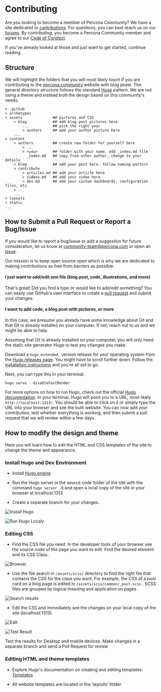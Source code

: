 # Contributing

Are you looking to become a member of Percona Community? We have a site dedicated to [contributions](https://percona.community/contribute). For questions, you can best reach us on our [forums](https://forums.percona.com). By contributing, you become a Percona Community member and agree to our [Code of Conduct](content/contribute/coc.md).

If you've already looked at those and just want to get started, continue reading.

## Structure

We will highlight the folders that you will most likely touch if you are contributing to the [percona.community](https://percona.community) website with blog posts. The general directory structure follows the standard [Hugo](https://gohugo.io/) pattern. We are not using a theme and instead built the design based on this community's needs.

```
> .github
> archetypes
> assets              ## pictures and CSS
    > blog            ## add blog post pictures here
        ...           ## pick the right year
        > authors     ## add your author picture here
    ...
> content
    > authors         ## create new folder for yourself here
        > ...
        > <you>       ## folder with your name, add _index.md file
          _index.md   ## copy from other author, change to your details
    > blog            ## add your post here, follow naming pattern
    > contribute
        > articles.md ## add your article here
        > videos.md   ## add your video here
        > dev.md      ## add your custom dashboards, configuration files, etc.
    > ...
    ...
> layouts
> static
...
```

## How to Submit a Pull Request or Report a Bug/Issue

If you would like to report a bug/issue or add a suggestion for future consideration, let us know at community-team@percona.com or open an [issue](https://github.com/percona/community/issues).

Our mission is to keep open source open which is why we are dedicated to making contributions as free from barriers as possible.

#### I just want to add/edit one file (blog post, code, illustrations, and more)

That's great! Did you find a typo or would like to add/edit something? You can easily use GitHub's user interface to create a [pull request](https://docs.github.com/en/github/collaborating-with-issues-and-pull-requests/creating-a-pull-request) and submit your changes.

#### I want to add code, a blog post with pictures, or more

In this case, we presume you already have some knowledge about Git and that Git is already installed on your computer. If not, reach out to us and we might be able to help.

Assuming that Git is already installed on your computer, you will only need the static site generator Hugo to test any changes you make.

Download a `hugo_extended_` version release for your operating system from the [Hugo releases page](https://github.com/gohugoio/hugo/releases). You might have to scroll further down. Follow the [installation instructions](https://gohugo.io/getting-started/installing/) and you're all set to go.

Next, you can type this in your terminal:

```
hugo serve --disableFastRender
```

For more options on how to run Hugo, check out the official [Hugo documentation](https://gohugo.io/commands/hugo_server/). In your terminal, Hugo will point you to a URL, most likely `http://localhost:1313/`. You should be able to click on it or simply type the URL into your browser and see the built website. You can now add your contribution, test whether everything is working, and then submit a pull request that we will review within a few days.

## How to modify the design and theme

Here you will learn how to edit the HTML and CSS templates of the site to change the theme and appearance.

### Install Hugo and Dev Environment

- Install [Hugo engine](https://gohugo.io/getting-started/installing/)

- Run the Hugo server in the source code folder of the site with the command `hugo server -D` and open a local copy of the site in your browser at localhost:1313

- Create a separate branch for your changes.

![Install Hugo](assets/images/contributing/InstallHugoRunServer.png)

![Run Hugo Localy](assets/images/contributing/RunLocal.png)

### Editing CSS

- Find the CSS file you need. In the developer tools of your browser see the source code of the page you want to edit. Find the desired element and its CSS Class.

![Browser](assets/images/contributing/FindClass.png)

- Use the file search in `/assets/scss/` directory to find the right file that contains the CSS for the class you want. For example, the CSS of a post card on a blog page is edited in `/assets/scss/common/_post.scss` . SCSS files are grouped by logical meaning and application on pages.

![Search results](assets/images/contributing/SearchResults.png)

- Edit the CSS and immediately see the changes on your local copy of the site (localhost:1313).

![Edit](assets/images/contributing/EditCSS.png)

![Test Result](assets/images/contributing/TestResults.png)

Test the results for Desktop and mobile devices. Make changes in a separate branch and send a Pull Request for review

### Editing HTML and theme templates

- Explore Hugo's documentation on creating and editing templates: [Templates](https://gohugo.io/templates/)

- All website templates are located in the 'layouts' folder
